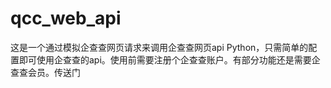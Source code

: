 # qcc_web_api
这是一个通过模拟企查查网页请求来调用企查查网页api Python，只需简单的配置即可使用企查查的api。使用前需要注册个企查查账户。有部分功能还是需要企查查会员。传送门
